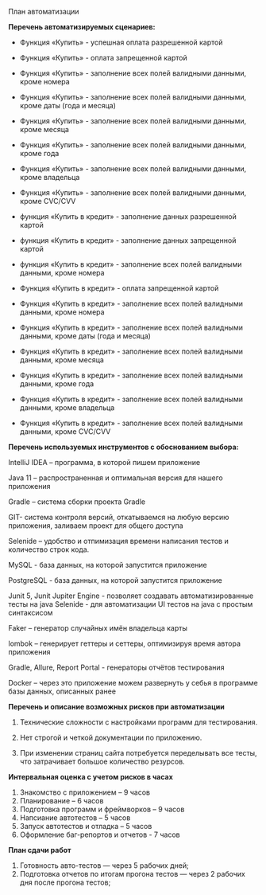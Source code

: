 План автоматизации

**Перечень автоматизируемых сценариев:**

- Функция «Купить»  - успешная оплата разрешенной картой

- Функция «Купить»  - оплата запрещенной картой

- Функция «Купить»  - заполнение всех полей валидными данными, кроме номера

- Функция «Купить»  - заполнение всех полей валидными данными, кроме даты (года и месяца)

- Функция «Купить»  - заполнение всех полей валидными данными, кроме месяца

- Функция «Купить»  - заполнение всех полей валидными данными, кроме года

- Функция «Купить»  - заполнение всех полей валидными данными, кроме владельца

- Функция «Купить»  - заполнение всех полей валидными данными, кроме CVC/CVV

- функция «Купить в кредит» - заполнение данных разрешенной картой

- функция «Купить в кредит» - заполнение данных запрещенной картой

- функция «Купить в кредит» - заполнение всех полей валидными данными, кроме номера

- Функция «Купить в кредит»  - оплата запрещенной картой

- Функция «Купить в кредит»  - заполнение всех полей валидными данными, кроме номера

- Функция «Купить в кредит»  - заполнение всех полей валидными данными, кроме даты (года и месяца)

- Функция «Купить в кредит»  - заполнение всех полей валидными данными, кроме месяца

- Функция «Купить в кредит»  - заполнение всех полей валидными данными, кроме года

- Функция «Купить в кредит»  - заполнение всех полей валидными данными, кроме владельца

- Функция «Купить в кредит»  - заполнение всех полей валидными данными, кроме CVC/CVV

**Перечень используемых инструментов с обоснованием выбора:**

IntelliJ IDEA – программа, в которой пишем приложение

Java 11  – распространенная и оптимальная версия для нашего приложения

Gradle – cистема сборки проекта Gradle 

GIT- система контроля версий, откатываемся на любую версию приложения, заливаем проект для общего доступа

Selenide – удобство и отпимизация времени написания тестов и количество строк кода.

MySQL - база данных, на которой запустится приложение

PostgreSQL - база данных, на которой запустится приложение

Junit 5, Junit Jupiter Engine - позволяет создавать автоматизированные тесты на java Selenide - для автоматизации UI тестов на java c простым синтаксисом

Faker – генератор случайных имён владельца карты

lombok – генерирует геттеры и сеттеры, оптимизируя время автора приложения

Gradle, Allure, Report Portal - генераторы отчётов тестирования

Docker – через это приложение можем развернуть у себья в программе базы данных, описанных ранее

**Перечень и описание возможных рисков при автоматизации**

1. Технические сложности с настройками программ для тестирования.

1. Нет строгой и четкой документации по приложению.

1. При изменении страниц сайта потребуется переделывать все тесты, что затрачивает большое количество резурсов.

**Интервальная оценка с учетом рисков в часах**

1. Знакомство с приложением – 9 часов
1. Планирование – 6 часов
1. Подготовка программ и фреймворков – 9 часов
1. Напсиание автотестов – 5 часов
1. Запуск автотестов и отладка – 5 часов
1. Оформление баг-репортов и отчетов  - 7 часов

**План сдачи работ**

1. Готовность авто-тестов — через 5 рабочих дней;
1. Подготовка отчетов по итогам прогона тестов — через 2 рабочих дня после прогона тестов;



